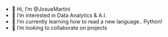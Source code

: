 - 👋 Hi, I’m @JosueMartini
- 👀 I’m interested in Data Analytics & A.I.
- 🌱 I’m currently learning how to read a new language.. Python!
- 💞️ I’m looking to collaborate on projects

<!---
JosueMartini/JosueMartini is a ✨ special ✨ repository because its `README.md` (this file) appears on your GitHub profile.
You can click the Preview link to take a look at your changes.
--->
